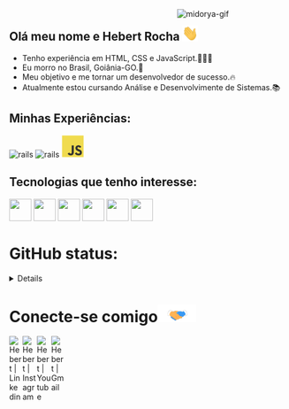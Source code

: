 <img align="right" alt="midorya-gif" width="200px" src="https://i.pinimg.com/originals/73/0b/8c/730b8cb9f7c2bbece1eb9f093f5205ef.gif">

## Olá meu nome e Hebert Rocha <img src="https://github.com/SatYu26/SatYu26/blob/master/Assets/Hi.gif" width="29px">

- Tenho experiência em HTML, CSS e JavaScript.👨🏻‍💻
- Eu morro no Brasil, Goiânia-GO.🏡
- Meu objetivo e me tornar um desenvolvedor de sucesso.🔥
- Atualmente estou cursando Análise e Desenvolvimente de Sistemas.📚

## Minhas Experiências:
<img src="https://i.pinimg.com/originals/c5/73/ff/c573ff5552d6da9a1d28ec4e27cd1445.png" alt="rails" width="40" height="40" style="max-width:100%;"></img>
<img src="https://i.pinimg.com/originals/b8/48/d5/b848d5d9bb221592064de0f356f61676.png" alt="rails" width="40" height="40" style="max-width:100%;"></img>
<img src="https://raw.githubusercontent.com/devicons/devicon/master/icons/javascript/javascript-original.svg" alt="rails" width="40" height="40" style="max-width:100%;"></img>

## Tecnologias que tenho interesse:
<img src="https://cdn4.iconfinder.com/data/icons/logos-3/600/React.js_logo-256.png" tittle="REACT" width="40" height="40" style="max-width:100%;"></img>
<img src="https://i.pinimg.com/originals/f1/11/2c/f1112c450b49753109b132bf8542cf49.png" tittle="MONGO DB" width="40" height="40" style="max-width:100%;"></img>
<img src="https://cdn4.iconfinder.com/data/icons/logos-and-brands/512/233_Node_Js_logo-256.png" tittle="NODE JS" width="40" height="40" style="max-width:100%;"></img>
<img src="https://i.pinimg.com/originals/a4/e2/6a/a4e26a86c68e866d645d5a5607a7e9e2.png" tittle="BOOTSTRAP" width="40" height="40" style="max-width:100%;"></img>
<img src="https://i.pinimg.com/originals/de/67/94/de67947ca874ad4f75db38b01f061a84.png" tittle="TYPESCRIPT" width="40" height="40" style="max-width:100%;"></img>
<img src="https://i.pinimg.com/originals/93/8d/34/938d34a289e79b9a763426e9d11ff8a2.png" tittle="NEXT.JS" width="40" height="40" style="max-width:100%;"></img>

<div> <h1>GitHub status:</h1>  <details>
  
[![Hebert](https://github-readme-stats.vercel.app/api?username=Hebert324&show_icons=true&theme=radical&bg_color=30,0d0d0d,191919&title_color=fff&text_color=fff&icon_color=79ff97)](https://github.com/anuraghazra/github-readme-stats)

<img align="right" alt="itadori-gif" width="220px" src="https://media1.giphy.com/media/WyuSXEOPDHMVhkitf6/giphy.gif">

[![Top Langs](https://github-readme-stats.vercel.app/api/top-langs/?username=Hebert324&layout=compact&theme=radical&bg_color=30,0d0d0d,191919&title_color=fff&text_color=fff&icon_color=79ff97)](https://github.com/anuraghazra/github-readme-stats)


</div>

# Conecte-se comigo<img src="https://github.com/SatYu26/SatYu26/blob/master/Assets/Handshake.gif" height="32px">

  <a href="https://www.linkedin.com/in/hebert-rocha-62318a1b3/">
    <img align="left" alt="Hebert | Linkedin" width="24px" src="https://i.pinimg.com/originals/30/c4/53/30c453b7f5fbdb09ea0cb42a5dc7a6e5.png" />
  </a> &nbsp;&nbsp;
  <a href="https://www.instagram.com/hebert.rc/">
    <img align="left" alt="Hebert | Instagram" width="26px" src="https://i.pinimg.com/originals/4a/8c/23/4a8c23476a7c20c5bee2a752a6f96e9e.png" />
  </a> &nbsp;&nbsp;
  <a href="https://www.youtube.com/channel/UCIGhuN-sgEiVoAVwAJte8Bw">
    <img align="left" alt="Hebert | Youtube" width="26px" src="https://i.pinimg.com/originals/ca/6d/67/ca6d67e60f758d352745329b283e8f32.png" />
  </a> &nbsp;&nbsp;
  <a href="mailto:hebertrocha76@gmail.com">
    <img align="left" alt="Hebert | Gmail" width="26px" src="https://i.pinimg.com/originals/2c/1a/75/2c1a7560c88ea83e6b2593cd07af8ad8.png" />
  </a>

<!--
**Hebert324/Hebert324** is a ✨ _special_ ✨ repository because its `README.md` (this file) appears on your GitHub profile.

Here are some ideas to get you started:

- 🔭 Atualmente estou trabalhando em ...
- 🌱 Atualmente estou aprendendo ...
- 👯 Estou procurando colaborar em ...
- 🤔 Estou procurando ajuda com ...
- 💬 Pergunte-me sobre ...
- 📫 Como entrar em contato comigo: ...
- 😄 Pronomes: ...
- ⚡ Fato engraçado: ...
-->
